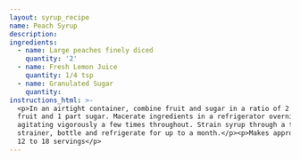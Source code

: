```yaml
---
layout: syrup_recipe
name: Peach Syrup
description:
ingredients:
  - name: Large peaches finely diced
    quantity: '2'
  - name: Fresh Lemon Juice
    quantity: 1/4 tsp
  - name: Granulated Sugar
    quantity:
instructions_html: >-
  <p>In an airtight container, combine fruit and sugar in a ratio of 2 parts
  fruit and 1 part sugar. Macerate ingredients in a refrigerator overnight,
  agitating vigorously a few times throughout. Strain syrup through a tea
  strainer, bottle and refrigerate for up to a month.</p><p>Makes approximately
  12 to 18 servings</p>
---
```



